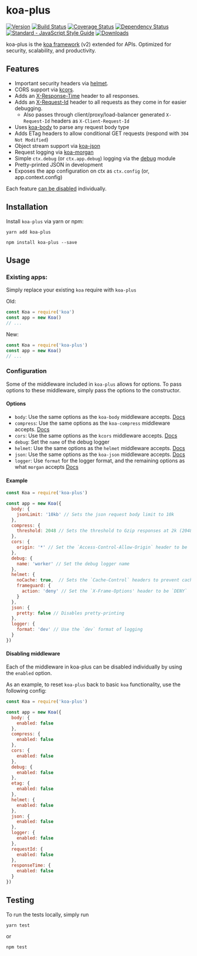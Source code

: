 # koa-plus

[![Version](https://img.shields.io/npm/v/koa-plus.svg?style=flat-square)](https://www.npmjs.com/package/koa-plus)
[![Build Status](https://img.shields.io/travis/venables/koa-plus/master.svg?style=flat-square)](https://travis-ci.org/venables/koa-plus)
[![Coverage Status](https://img.shields.io/coveralls/venables/koa-plus.svg?style=flat-square)](https://coveralls.io/github/venables/koa-plus)
[![Dependency Status](https://img.shields.io/david/venables/koa-plus.svg?style=flat-square)](https://david-dm.org/venables/koa-plus)
[![Standard - JavaScript Style Guide](https://img.shields.io/badge/code%20style-standard-brightgreen.svg?style=flat-square)](http://standardjs.com/)
[![Downloads](https://img.shields.io/npm/dm/koa-plus.svg?style=flat-square)](https://www.npmjs.com/package/koa-plus)

koa-plus is the [koa framework](https://github.com/koajs/koa) (v2) extended for APIs. Optimized for security, scalability, and productivity.

## Features

* Important security headers via [helmet](https://github.com/venables/koa-helmet).
* CORS support via [kcors](https://github.com/koajs/cors/tree/v2.x).
* Adds an [X-Response-Time](https://github.com/koajs/response-time/tree/v2.x) header to all responses.
* Adds an [X-Request-Id](lib/middleware/request-id.js) header to all requests as they come in for easier debugging.
  * Also passes through client/proxy/load-balancer generated `X-Request-Id` headers as `X-Client-Request-Id`
* Uses [koa-body](https://github.com/dlau/koa-body) to parse any request body type
* Adds ETag headers to allow conditional GET requests (respond with `304 Not Modified`)
* Object stream support via [koa-json](https://github.com/koajs/json)
* Request logging via [koa-morgan](https://github.com/koa-modules/morgan)
* Simple `ctx.debug` (or `ctx.app.debug`) logging via the [debug](https://github.com/visionmedia/debug) module
* Pretty-printed JSON in development
* Exposes the app configuration on ctx as `ctx.config` (or, app.context.config)

Each feature [can be disabled](#disabling-middleware) individually.

## Installation

Install `koa-plus` via yarn or npm:

```
yarn add koa-plus
```

```
npm install koa-plus --save
```

## Usage

### Existing apps:

Simply replace your existing `koa` require with `koa-plus`

Old:

```js
const Koa = require('koa')
const app = new Koa()
// ...
```

New:

```js
const Koa = require('koa-plus')
const app = new Koa()
// ...
```

### Configuration

Some of the middleware included in `koa-plus` allows for options.  To pass options to these
middleware, simply pass the options to the constructor.

#### Options

* `body`:  Use the same options as the `koa-body` middleware accepts. [Docs](https://github.com/dlau/koa-body)
* `compress`: Use the same options as the `koa-compress` middleware accepts. [Docs](https://github.com/koajs/compress/tree/v2.x)
* `cors`: Use the same options as the `kcors` middleware accepts. [Docs](https://github.com/koajs/cors/tree/v2.x)
* `debug`: Set the `name` of the debug logger
* `helmet`: Use the same options as the `helmet` middleware accepts. [Docs](https://helmetjs.github.io/docs/)
* `json`: Use the same options as the `koa-json` middleware accepts. [Docs](https://github.com/koajs/json/tree/next)
* `logger`: Use `format` for the logger format, and the remaining options as what `morgan` accepts [Docs](https://github.com/expressjs/morgan)

#### Example

```js
const Koa = require('koa-plus')

const app = new Koa({
  body: {
    jsonLimit: '10kb' // Sets the json request body limit to 10k
  },
  compress: {
    threshold: 2048 // Sets the threshold to Gzip responses at 2k (2048 bytes)
  },
  cors: {
    origin: '*' // Set the `Access-Control-Allow-Origin` header to be `*`
  },
  debug: {
    name: 'worker' // Set the debug logger name
  },
  helmet: {
    noCache: true,  // Sets the `Cache-Control` headers to prevent caching
    frameguard: {
      action: 'deny' // Set the `X-Frame-Options' header to be `DENY`
    }
  },
  json: {
    pretty: false // Disables pretty-printing
  },
  logger: {
    format: 'dev' // Use the `dev` format of logging
  }
})
```

#### Disabling middleware

Each of the middleware in koa-plus can be disabled individually by using the `enabled` option.

As an example, to reset `koa-plus` back to basic `koa` functionality, use the following config:

```js
const Koa = require('koa-plus')

const app = new Koa({
  body: {
    enabled: false
  },
  compress: {
    enabled: false
  },
  cors: {
    enabled: false
  },
  debug: {
    enabled: false
  },
  etag: {
    enabled: false
  },
  helmet: {
    enabled: false
  },
  json: {
    enabled: false
  },
  logger: {
    enabled: false
  },
  requestId: {
    enabled: false
  },
  responseTime: {
    enabled: false
  }
})
```

## Testing

To run the tests locally, simply run

```
yarn test
```

or

```
npm test
```
